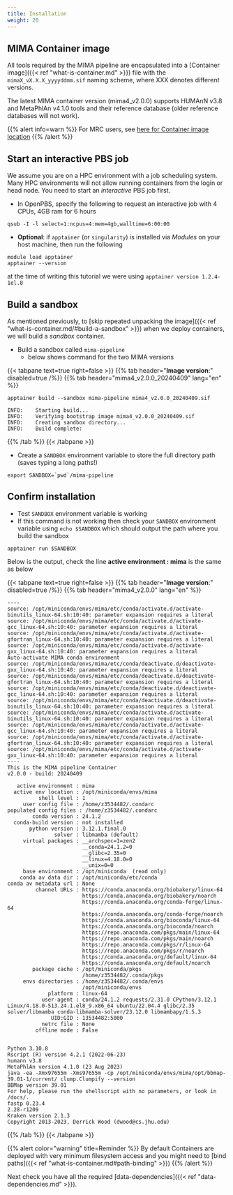 ```yaml
---
title: Installation
weight: 20
---
```


## MIMA Container image

All tools required by the MIMA pipeline are encapsulated into a [Container image]({{< ref "what-is-container.md" >}}) file with the `mimaX_vX.X.X_yyyyddmm.sif` naming scheme, where XXX denotes different versions.

The latest MIMA container version (mima4_v2.0.0) supports HUMAnN v3.8 and MetaPhlAn v4.1.0 tools and their reference database (older reference databases will not work).

{{% alert info=warn %}}
For MRC users, see <a href="https://unsw.sharepoint.com/:w:/r/sites/mrc_bioinformatics_unit/_layouts/15/doc2.aspx?sourcedoc=%7BBF4C59B2-9C8D-4868-AB8C-5B6B4C206252%7D&file=Katana%20reference%20databases%20-%20MIMA%20pipeline.docx&action=default&mobileredirect=true" target="_blank;">here for Container image location</a>
{{% /alert %}}

## Start an interactive PBS job

We assume you are on a HPC environment with a job scheduling system. Many HPC environments will not allow running containers from the login or head node. You need to start an *interactive* PBS job first.

- In OpenPBS, specify the following to request an interactive job with 4 CPUs, 4GB ram for 6 hours

```Shell
qsub -I -l select=1:ncpus=4:mem=4gb,walltime=6:00:00
```

- **Optional**: if `apptainer` (or `singularity`) is installed via *Modules* on your host machine, then run the following 

```Shell
module load apptainer
apptainer --version
```

at the time of writing this tutorial we were using `apptainer version 1.2.4-1el.8`

## Build a sandbox

As mentioned previously, to [skip repeated unpacking the image]({{< ref "what-is-container.md/#build-a-sandbox" >}}) when we deploy containers, we will build a *sandbox* container.

- Build a sandbox called `mima-pipeline`
  - below shows command for the two MIMA versions

{{< tabpane text=true right=false >}}
  {{% tab header="**Image version**:" disabled=true /%}}
  {{% tab header="mima4_v2.0.0_20240409" lang="en" %}}

  ```Shell
  apptainer build --sandbox mima-pipeline mima4_v2.0.0_20240409.sif
  ```
  ```Text
  INFO:    Starting build...
  INFO:    Verifying bootstrap image mima4_v2.0.0_20240409.sif
  INFO:    Creating sandbox directory...
  INFO:    Build complete: 
  ```
  {{% /tab %}}
{{< /tabpane >}}

- Create a `SANDBOX` environment variable to store the full directory path (saves typing a long paths!)

```Shell
export SANDBOX=`pwd`/mima-pipeline
```

## Confirm installation

- Test `SANDBOX` environment variable is working
- If this command is not working then check your `SANDBOX` environment variable using `echo $SANDBOX` which should output the path where you build the sandbox

```Shell
apptainer run $SANDBOX
```

Below is the output, check the line **active environment : mima** is the same as below  

{{< tabpane text=true right=false >}}
  {{% tab header="**Image version**:" disabled=true /%}}
  {{% tab header="mima4_v2.0.0" lang="en" %}}
  ```Text
----
source: /opt/miniconda/envs/mima/etc/conda/activate.d/activate-binutils_linux-64.sh:10:40: parameter expansion requires a literal
source: /opt/miniconda/envs/mima/etc/conda/activate.d/activate-gcc_linux-64.sh:10:40: parameter expansion requires a literal
source: /opt/miniconda/envs/mima/etc/conda/activate.d/activate-gfortran_linux-64.sh:10:40: parameter expansion requires a literal
source: /opt/miniconda/envs/mima/etc/conda/activate.d/activate-gxx_linux-64.sh:10:40: parameter expansion requires a literal
Auto-activate MIMA conda environment
source: /opt/miniconda/envs/mima/etc/conda/deactivate.d/deactivate-gxx_linux-64.sh:10:40: parameter expansion requires a literal
source: /opt/miniconda/envs/mima/etc/conda/deactivate.d/deactivate-gfortran_linux-64.sh:10:40: parameter expansion requires a literal
source: /opt/miniconda/envs/mima/etc/conda/deactivate.d/deactivate-gcc_linux-64.sh:10:40: parameter expansion requires a literal
source: /opt/miniconda/envs/mima/etc/conda/deactivate.d/deactivate-binutils_linux-64.sh:10:40: parameter expansion requires a literal
source: /opt/miniconda/envs/mima/etc/conda/activate.d/activate-binutils_linux-64.sh:10:40: parameter expansion requires a literal
source: /opt/miniconda/envs/mima/etc/conda/activate.d/activate-gcc_linux-64.sh:10:40: parameter expansion requires a literal
source: /opt/miniconda/envs/mima/etc/conda/activate.d/activate-gfortran_linux-64.sh:10:40: parameter expansion requires a literal
source: /opt/miniconda/envs/mima/etc/conda/activate.d/activate-gxx_linux-64.sh:10:40: parameter expansion requires a literal
----
This is the MIMA pipeline Container
v2.0.0 - build: 20240409

     active environment : mima
    active env location : /opt/miniconda/envs/mima
            shell level : 1
       user config file : /home/z3534482/.condarc
 populated config files : /home/z3534482/.condarc
          conda version : 24.1.2
    conda-build version : not installed
         python version : 3.12.1.final.0
                 solver : libmamba (default)
       virtual packages : __archspec=1=zen2
                          __conda=24.1.2=0
                          __glibc=2.35=0
                          __linux=4.18.0=0
                          __unix=0=0
       base environment : /opt/miniconda  (read only)
      conda av data dir : /opt/miniconda/etc/conda
  conda av metadata url : None
           channel URLs : https://conda.anaconda.org/biobakery/linux-64
                          https://conda.anaconda.org/biobakery/noarch
                          https://conda.anaconda.org/conda-forge/linux-64
                          https://conda.anaconda.org/conda-forge/noarch
                          https://conda.anaconda.org/bioconda/linux-64
                          https://conda.anaconda.org/bioconda/noarch
                          https://repo.anaconda.com/pkgs/main/linux-64
                          https://repo.anaconda.com/pkgs/main/noarch
                          https://repo.anaconda.com/pkgs/r/linux-64
                          https://repo.anaconda.com/pkgs/r/noarch
                          https://conda.anaconda.org/default/linux-64
                          https://conda.anaconda.org/default/noarch
          package cache : /opt/miniconda/pkgs
                          /home/z3534482/.conda/pkgs
       envs directories : /home/z3534482/.conda/envs
                          /opt/miniconda/envs
               platform : linux-64
             user-agent : conda/24.1.2 requests/2.31.0 CPython/3.12.1 Linux/4.18.0-513.24.1.el8_9.x86_64 ubuntu/22.04.4 glibc/2.35 solver/libmamba conda-libmamba-solver/23.12.0 libmambapy/1.5.3
                UID:GID : 13534482:5000
             netrc file : None
           offline mode : False


Python 3.10.8
Rscript (R) version 4.2.1 (2022-06-23)
humann v3.8
MetaPhlAn version 4.1.0 (23 Aug 2023)
java -ea -Xmx97655m -Xms97655m -cp /opt/miniconda/envs/mima/opt/bbmap-39.01-1/current/ clump.Clumpify --version
BBMap version 39.01
For help, please run the shellscript with no parameters, or look in /docs/.
fastp 0.23.4
2.28-r1209
Kraken version 2.1.3
Copyright 2013-2023, Derrick Wood (dwood@cs.jhu.edu)
```
  {{% /tab %}}
{{< /tabpane >}}


{{% alert color="warning" title=Reminder %}}
By default Containers are deployed with very minimum filesystem access and you might need to [bind paths]({{< ref "what-is-container.md#path-binding" >}})
{{% /alert %}}

Next check you have all the required [data-dependencies]({{< ref "data-dependencies.md" >}}).
